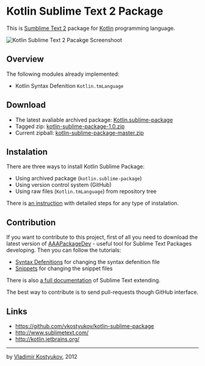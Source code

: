 Kotlin Sublime Text 2 Package 
=============================

This is [Sumblime Text 2](http://www.sublimetext.com/) package for [Kotlin](http://kotlin.jetbrains.org/) programming language.

![Kotlin Sublime Text 2 Pacakge Screenshoot](https://raw.github.com/vkostyukov/kotlin-sublime-package/master/scrot.png)

Overview
--------

The following modules already implemented:

* Kotlin Syntax Defenition <code>Kotlin.tmLanguage</code>

Download
--------

- The latest avaliable archived package: [Kotlin.sublime-package](https://github.com/vkostyukov/kotlin-sublime-package/archive/master.zip)
- Tagged zip: [kotlin-sublime-package-1.0.zip](https://github.com/vkostyukov/kotlin-sublime-package/archive/kotlin-sublime-package-1.0.zip)
- Current zipball: [kotlin-sublime-package-master.zip](https://github.com/vkostyukov/kotlin-sublime-package/archive/master.zip)

Instalation
-----------

There are three ways to install Kotlin Sublime Package:

- Using archived package (<code>kotlin.sublime-package</code>)
- Using version control system (GitHub)
- Using raw files (<code>Kotlin.tmLanguage</code>) from repository tree

There is [an instruction](http://sublimetext.info/docs/en/extensibility/packages.html) with detailed steps for any type of instalation.

Contribution
------------

If you want to contribute to this project, first of all you need to download the latest version of [AAAPackageDev](https://bitbucket.org/guillermooo/aaapackagedev) - useful tool for Sublime Text Packages developing. 
Then you can follow the tutorials:

* [Syntax Defenitions](http://sublimetext.info/docs/en/extensibility/syntaxdefs.html) for changing the syntax defenition file
* [Snippets](http://sublimetext.info/docs/en/extensibility/snippets.html) for changing the snippet files

There is also [a full documentation](http://sublimetext.info/docs/en/extensibility/extensibility.html) of Sublime Text extending.

The best way to contribute is to send pull-requests though GitHub interface.

Links
-----

* https://github.com/vkostyukov/kotlin-sublime-package
* http://www.sublimetext.com/
* http://kotlin.jetbrains.org/

----
by [Vladimir Kostyukov](http://vkostyukov.ru), 2012